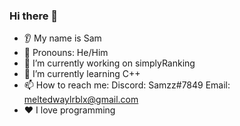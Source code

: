 ### Hi there 👋
* 👂 My name is Sam
* 👩 Pronouns: He/Him
* 🔭 I’m currently working on simplyRanking
* 🌱 I’m currently learning C++
* 📫 How to reach me: Discord: Samzz#7849 Email: meltedwaylrblx@gmail.com
* ❤️ I love programming
